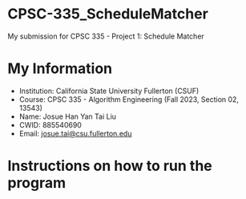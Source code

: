 # CPSC-335_ScheduleMatcher

My submission for CPSC 335 - Project 1: Schedule Matcher

# My Information

* Institution: California State University Fullerton (CSUF)
* Course: CPSC 335 - Algorithm Engineering (Fall 2023, Section 02, 13543)
* Name: Josue Han Yan Tai Liu
* CWID: 885540690
* Email: josue.tai@csu.fullerton.edu

# Instructions on how to run the program
